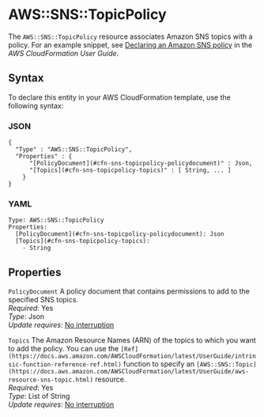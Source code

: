 # AWS::SNS::TopicPolicy<a name="aws-properties-sns-policy"></a>

The `AWS::SNS::TopicPolicy` resource associates Amazon SNS topics with a policy\. For an example snippet, see [Declaring an Amazon SNS policy](https://docs.aws.amazon.com/AWSCloudFormation/latest/UserGuide/quickref-iam.html#scenario-sns-policy) in the *AWS CloudFormation User Guide*\.

## Syntax<a name="aws-properties-sns-policy-syntax"></a>

To declare this entity in your AWS CloudFormation template, use the following syntax:

### JSON<a name="aws-properties-sns-policy-syntax.json"></a>

```
{
  "Type" : "AWS::SNS::TopicPolicy",
  "Properties" : {
      "[PolicyDocument](#cfn-sns-topicpolicy-policydocument)" : Json,
      "[Topics](#cfn-sns-topicpolicy-topics)" : [ String, ... ]
    }
}
```

### YAML<a name="aws-properties-sns-policy-syntax.yaml"></a>

```
Type: AWS::SNS::TopicPolicy
Properties: 
  [PolicyDocument](#cfn-sns-topicpolicy-policydocument): Json
  [Topics](#cfn-sns-topicpolicy-topics): 
    - String
```

## Properties<a name="aws-properties-sns-policy-properties"></a>

`PolicyDocument`  <a name="cfn-sns-topicpolicy-policydocument"></a>
A policy document that contains permissions to add to the specified SNS topics\.  
*Required*: Yes  
*Type*: Json  
*Update requires*: [No interruption](https://docs.aws.amazon.com/AWSCloudFormation/latest/UserGuide/using-cfn-updating-stacks-update-behaviors.html#update-no-interrupt)

`Topics`  <a name="cfn-sns-topicpolicy-topics"></a>
The Amazon Resource Names \(ARN\) of the topics to which you want to add the policy\. You can use the ` [Ref](https://docs.aws.amazon.com/AWSCloudFormation/latest/UserGuide/intrinsic-function-reference-ref.html) ` function to specify an ` [AWS::SNS::Topic](https://docs.aws.amazon.com/AWSCloudFormation/latest/UserGuide/aws-resource-sns-topic.html) ` resource\.  
*Required*: Yes  
*Type*: List of String  
*Update requires*: [No interruption](https://docs.aws.amazon.com/AWSCloudFormation/latest/UserGuide/using-cfn-updating-stacks-update-behaviors.html#update-no-interrupt)